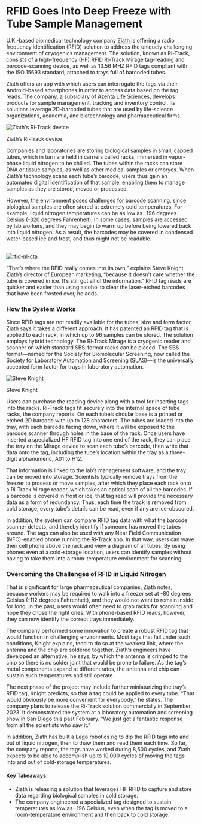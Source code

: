 # RFID Goes Into Deep Freeze with Tube Sample Management

U.K.-based biomedical technology company [Ziath](https://ziath.com/) is offering a radio frequency identification (RFID) solution to address the uniquely challenging environment of cryogenics management. The solution, known as Ri-Track, consists of a high-frequency (HF) RFID Ri-Track Mirage tag-reading and barcode-scanning device, as well as 13.56 MHZ RFID tags compliant with the ISO 15693 standard, attached to trays full of barcoded tubes.

Ziath offers an app with which users can interrogate the tags via their Android-based smartphones in order to access data based on the tag reads. The company, a subsidiary of [Azenta Life Sciences](https://www.azenta.com/), develops products for sample management, tracking and inventory control. Its solutions leverage 2D-barcoded tubes that are used by life-science organizations, academia, and biotechnology and pharmaceutical firms.

![Ziath's Ri-Track device](https://www.rfidjournal.com/wp-content/uploads/2023/06/Ziath-RiTrack-1.jpg)

Ziath’s Ri-Track device

Companies and laboratories are storing biological samples in small, capped tubes, which in turn are held in carriers called racks, immersed in vapor-phase liquid nitrogen to be chilled. The tubes within the racks can store DNA or tissue samples, as well as other medical samples or embryos. When Ziath’s technology scans each tube’s barcode, users thus gain an automated digital identification of that sample, enabling them to manage samples as they are stored, moved or processed.

However, the environment poses challenges for barcode scanning, since biological samples are often stored at extremely cold temperatures. For example, liquid nitrogen temperatures can be as low as -196 degrees Celsius (-320 degrees Fahrenheit). In some cases, samples are accessed by lab workers, and they may begin to warm up before being lowered back into liquid nitrogen. As a result, the barcodes may be covered in condensed water-based ice and frost, and thus might not be readable.

[\
![rfid-nl-cta](https://no-cache.hubspot.com/cta/default/23836458/interactive-172036263710.png)\
](https://cta-service-cms2.hubspot.com/web-interactives/public/v1/track/redirect?encryptedPayload=AVxigLKfY%2F462wtxQRBPls%2FNu94zZkY74s%2B6cbOdQKK2Wj1sxS2DdguOapmft7kTmC32ElKGrW1JFoR4qzFKBu6t15dVmxNYRRL8pdtHVUWdWmSk3es%3D\&webInteractiveContentId=172036263710\&portalId=23836458)

“That’s where the RFID really comes into its own,” explains Steve Knight, Ziath’s director of European marketing, “because it doesn’t care whether the tube is covered in ice. It’s still got all of the information.” RFID tag reads are quicker and easier than using alcohol to clear the laser-etched barcodes that have been frosted over, he adds.

### **How the System Works**

Since RFID tags are not readily available for the tubes’ size and form factor, Ziath says it takes a different approach. It has patented an RFID tag that is applied to each rack, in which up to 96 samples can be stored. The solution employs hybrid technology. The Ri-Track Mirage is a cryogenic reader and scanner on which standard SBS-format racks can be placed. The SBS format—named for the Society for Biomolecular Screening, now called the [Society for Laboratory Automation and Screening](https://www.slas.org/) (SLAS)—is the universally accepted form factor for trays in laboratory automation.

![Steve Knight](https://www.rfidjournal.com/wp-content/uploads/2023/06/1\_SteveKnight.jpg)

Steve Knight

Users can purchase the reading device along with a tool for inserting tags into the racks. Ri-Track tags fit securely into the internal space of tube racks, the company reports. On each tube’s circular base is a printed or etched 2D barcode with up to 128 characters. The tubes are loaded into the tray, with each barcode facing down, where it will be exposed to the barcode scanner through holes in the base of the rack. Once users have inserted a specialized HF RFID tag into one end of the rack, they can place the tray on the Mirage device to scan each tube’s barcode, then write that data onto the tag, including the tube’s location within the tray as a three-digit alphanumeric, A01 to H12.

That information is linked to the lab’s management software, and the tray can be moved into storage. Scientists typically remove trays from the freezer to process or move samples, after which they place each rack onto a Ri-Track Mirage reader, which takes an optical scan of all the barcodes. If a barcode is covered in frost or ice, that tag read will provide the necessary data as a form of redundancy. Thus, each time the track is removed from cold storage, every tube’s details can be read, even if any are ice-obscured.

In addition, the system can compare RFID tag data with what the barcode scanner detects, and thereby identify if someone has moved the tubes around. The tags can also be used with any Near Field Communication (NFC)-enabled phone running the Ri-Track app. In that way, users can wave their cell phone above the rack and view a diagram of all tubes. By using phones even at a cold-storage location, users can identify samples without having to take them into a room-temperature environment for scanning.

### **Overcoming the Challenges of RFID in Liquid Nitrogen**

That is significant for large pharmaceutical companies, Ziath notes, because workers may be required to walk into a freezer set at -80 degrees Celsius (-112 degrees Fahrenheit), and they would not want to remain inside for long. In the past, users would often need to grab racks for scanning and hope they chose the right ones. With phone-based RFID reads, however, they can now identify the correct trays immediately.

The company performed some innovation to create a robust RFID tag that would function in challenging environments. Most tags that fail under such conditions, Knight explains, tend to do so at the weakest link, where the antenna and the chip are soldered together. Ziath’s engineers have developed an alternative, he says, by which the antenna is crimped to the chip so there is no solder joint that would be prone to failure. As the tag’s metal components expand at different rates, the antenna and chip can sustain such temperatures and still operate.

The next phase of the project may include further miniaturizing the tray’s RFID tag, Knight predicts, so that a tag could be applied to every tube. “That would obviously be more convenient for everybody,” he states. The company plans to release the Ri-Track solution commercially in September 2023. It demonstrated the system at a laboratory automation and screening show in San Diego this past February. “We just got a fantastic response from all the scientists who saw it.”

In addition, Ziath has built a Lego robotics rig to dip the RFID tags into and out of liquid nitrogen, then to thaw them and read them each time. So far, the company reports, the tags have worked during 8,500 cycles, and Ziath expects to be able to accomplish up to 10,000 cycles of moving the tags into and out of cold-storage temperatures.

#### **Key Takeaways:**

* Ziath is releasing a solution that leverages HF RFID to capture and store data regarding biological samples in cold storage.
* The company engineered a specialized tag designed to sustain temperatures as low as -196 Celsius, even when the tag is moved to a room-temperature environment and then back to cold storage.
